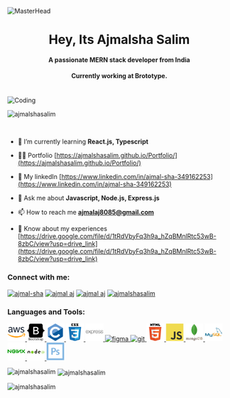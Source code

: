 ![MasterHead](https://user-images.githubusercontent.com/66934377/223913733-deb1d974-787d-43c4-b60d-eff538aa161e.gif)
<h1 align="center">Hey, Its Ajmalsha Salim </h1>
<h4 align="center">A passionate MERN stack developer from India</h4>
<h4 align="center">Currently working at Brototype.</h4>
<br>
<img align="center" alt="Coding" width="1000" src="https://media.giphy.com/media/v1.Y2lkPTc5MGI3NjExZHZvajEwemR1azZ3YmQwMTN3MzcybHBibnB2MHk3OTN1NXkyaTRlOCZlcD12MV9pbnRlcm5hbF9naWZfYnlfaWQmY3Q9Zw/qgQUggAC3Pfv687qPC/giphy.gif">

<p align="left"> <img src="https://komarev.com/ghpvc/?username=ajmalshasalim&label=Profile%20views&color=0e75b6&style=flat" alt="ajmalshasalim" /> </p>

<p align="left"> <a href="https://twitter.com/" target="blank"><img src="https://img.shields.io/twitter/follow/?logo=twitter&style=for-the-badge" alt="" /></a> </p>

- 🌱 I’m currently learning **React.js, Typescript**

- 👨‍💻 Portfolio [https://ajmalshasalim.github.io/Portfolio/](https://ajmalshasalim.github.io/Portfolio/)

- 📝 My linkedIn [https://www.linkedin.com/in/ajmal-sha-349162253](https://www.linkedin.com/in/ajmal-sha-349162253)

- 💬 Ask me about **Javascript, Node.js, Express.js**

- 📫 How to reach me **ajmalaj8085@gmail.com**

- 📄 Know about my experiences [https://drive.google.com/file/d/1tRdVbyFq3h9a_hZqBMnlRtc53wB-8zbC/view?usp=drive_link](https://drive.google.com/file/d/1tRdVbyFq3h9a_hZqBMnlRtc53wB-8zbC/view?usp=drive_link)


<h3 align="left">Connect with me:</h3>
<p align="left">
<a href="https://linkedin.com/in/ajmal-sha" target="blank"><img align="center" src="https://raw.githubusercontent.com/rahuldkjain/github-profile-readme-generator/master/src/images/icons/Social/linked-in-alt.svg" alt="ajmal-sha" height="30" width="40" /></a>
<a href="https://stackoverflow.com/users/ajmal aj" target="blank"><img align="center" src="https://raw.githubusercontent.com/rahuldkjain/github-profile-readme-generator/master/src/images/icons/Social/stack-overflow.svg" alt="ajmal aj" height="30" width="40" /></a>
<a href="https://www.youtube.com/c/ajmal aj" target="blank"><img align="center" src="https://raw.githubusercontent.com/rahuldkjain/github-profile-readme-generator/master/src/images/icons/Social/youtube.svg" alt="ajmal aj" height="30" width="40" /></a>
<a href="https://www.leetcode.com/ajmalshasalim" target="blank"><img align="center" src="https://raw.githubusercontent.com/rahuldkjain/github-profile-readme-generator/master/src/images/icons/Social/leet-code.svg" alt="ajmalshasalim" height="30" width="40" /></a>
</p>

<h3 align="left">Languages and Tools:</h3>
<p align="left"> <a href="https://aws.amazon.com" target="_blank" rel="noreferrer"> <img src="https://raw.githubusercontent.com/devicons/devicon/master/icons/amazonwebservices/amazonwebservices-original-wordmark.svg" alt="aws" width="40" height="40"/> </a> <a href="https://getbootstrap.com" target="_blank" rel="noreferrer"> <img src="https://raw.githubusercontent.com/devicons/devicon/master/icons/bootstrap/bootstrap-plain-wordmark.svg" alt="bootstrap" width="40" height="40"/> </a> <a href="https://www.cprogramming.com/" target="_blank" rel="noreferrer"> <img src="https://raw.githubusercontent.com/devicons/devicon/master/icons/c/c-original.svg" alt="c" width="40" height="40"/> </a> <a href="https://www.w3schools.com/css/" target="_blank" rel="noreferrer"> <img src="https://raw.githubusercontent.com/devicons/devicon/master/icons/css3/css3-original-wordmark.svg" alt="css3" width="40" height="40"/> </a> <a href="https://expressjs.com" target="_blank" rel="noreferrer"> <img src="https://raw.githubusercontent.com/devicons/devicon/master/icons/express/express-original-wordmark.svg" alt="express" width="40" height="40"/> </a> <a href="https://www.figma.com/" target="_blank" rel="noreferrer"> <img src="https://www.vectorlogo.zone/logos/figma/figma-icon.svg" alt="figma" width="40" height="40"/> </a> <a href="https://git-scm.com/" target="_blank" rel="noreferrer"> <img src="https://www.vectorlogo.zone/logos/git-scm/git-scm-icon.svg" alt="git" width="40" height="40"/> </a> <a href="https://www.w3.org/html/" target="_blank" rel="noreferrer"> <img src="https://raw.githubusercontent.com/devicons/devicon/master/icons/html5/html5-original-wordmark.svg" alt="html5" width="40" height="40"/> </a> <a href="https://developer.mozilla.org/en-US/docs/Web/JavaScript" target="_blank" rel="noreferrer"> <img src="https://raw.githubusercontent.com/devicons/devicon/master/icons/javascript/javascript-original.svg" alt="javascript" width="40" height="40"/> </a> <a href="https://www.mongodb.com/" target="_blank" rel="noreferrer"> <img src="https://raw.githubusercontent.com/devicons/devicon/master/icons/mongodb/mongodb-original-wordmark.svg" alt="mongodb" width="40" height="40"/> </a> <a href="https://www.mysql.com/" target="_blank" rel="noreferrer"> <img src="https://raw.githubusercontent.com/devicons/devicon/master/icons/mysql/mysql-original-wordmark.svg" alt="mysql" width="40" height="40"/> </a> <a href="https://www.nginx.com" target="_blank" rel="noreferrer"> <img src="https://raw.githubusercontent.com/devicons/devicon/master/icons/nginx/nginx-original.svg" alt="nginx" width="40" height="40"/> </a> <a href="https://nodejs.org" target="_blank" rel="noreferrer"> <img src="https://raw.githubusercontent.com/devicons/devicon/master/icons/nodejs/nodejs-original-wordmark.svg" alt="nodejs" width="40" height="40"/> </a> <a href="https://www.photoshop.com/en" target="_blank" rel="noreferrer"> <img src="https://raw.githubusercontent.com/devicons/devicon/master/icons/photoshop/photoshop-line.svg" alt="photoshop" width="40" height="40"/> </a> </p>

<p><img align="left" src="https://github-readme-stats.vercel.app/api/top-langs?username=ajmalshasalim&show_icons=true&locale=en&layout=compact" alt="ajmalshasalim" /></p>

<p>&nbsp;<img align="center" src="https://github-readme-stats.vercel.app/api?username=ajmalshasalim&show_icons=true&locale=en" alt="ajmalshasalim" /></p>

<p><img align="center" src="https://github-readme-streak-stats.herokuapp.com/?user=ajmalshasalim&" alt="ajmalshasalim" /></p>
